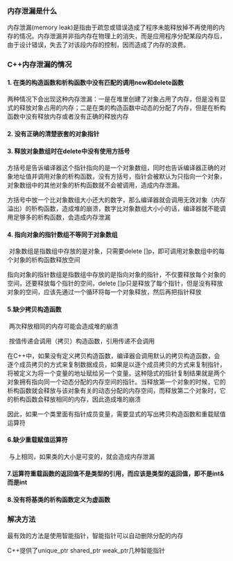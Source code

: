 ### 内存泄漏是什么

内存泄漏(memory leak)是指由于疏忽或错误造成了程序未能释放掉不再使用的内存的情况。内存泄漏并非指内存在物理上的消失，而是应用程序分配某段内存后，由于设计错误，失去了对该段内存的控制，因而造成了内存的浪费。



### C++内存泄漏的情况

#### 1. 在类的构造函数和析构函数中没有匹配的调用new和delete函数

​        两种情况下会出现这种内存泄漏：一是在堆里创建了对象占用了内存，但是没有显式的释放对象占用的内存；二是在类的构造函数中动态的分配了内存，但是在析构函数中没有释放内存或者没有正确的释放内存



#### 2. 没有正确的清楚嵌套的对象指针



#### 3. 释放对象数组时在delete中没有使用方括号

​        方括号是告诉编译器这个指针指向的是一个对象数组，同时也告诉编译器正确的对象地址值并调用对象的析构函数，没有方括号，指针会被默认为只指向一个对象，对象数组中的其他对象的析构函数就不会被调用，造成内存泄漏。

​        方括号中放一个比对象数组大小还大的数字，那么编译器就会调用无效对象（内存溢出）的析构函数，造成堆的崩溃，数字比对象数组大小小的话，编译器就不能调用足够多的析构函数，会造成内存泄漏



#### 4. 指向对象的指针数组不等同于对象数组

​        对象数组是指数组中存放的是对象，只需要delete []p，即可调用对象数组中的每个对象的析构函数释放空间

​        指向对象的指针数组是指数组中存放的是指向对象的指针，不仅要释放每个对象的空间，还要释放每个指针的空间，delete []p只是释放了每个指针，但是没有释放对象的空间，应该先通过一个循环将每一个对象释放，然后再把指针释放



#### 5.缺少拷贝构造函数

​        两次释放相同的内存可能会造成堆的崩溃

​        按值传递会调用（拷贝）构造函数，引用传递不会调用

​        在C++中，如果没有定义拷贝构造函数，编译器会调用默认的拷贝构造函数，会逐个成员拷贝的方式来复制数据成员，如果是以逐个成员拷贝的方式来复制指针，将被定义为将一个变量的地址赋给另一个变量。这种隐式的指针复制结果就是两个对象拥有指向同一个动态分配的内存空间的指针。当释放第一个对象的时候，它的析构函数就会释放与该对象有关的动态分配的内存空间，而释放第二个对象时，它的析构函数会释放相同的内存，因此造成堆的崩溃

​        因此，如果一个类里面有指针成员变量，需要显式的写出拷贝构造函数和重载赋值运算符



#### 6.缺少重载赋值运算符

​        与上相同，如果类的大小是可变的，就会造成内存泄漏



#### 7.运算符重载函数的返回值不是类型的引用，而应该是类型的返回值，即不是int&而是int



#### 8.没有将基类的析构函数定义为虚函数

### 解决方法

最有效的方法是使用智能指针，智能指针可以自动删除分配的内存

C++提供了unique_ptr  shared_ptr  weak_ptr几种智能指针